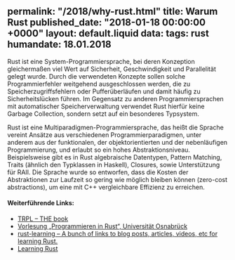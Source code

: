 permalink: "/2018/why-rust.html"
title: Warum Rust
published_date: "2018-01-18 00:00:00 +0000"
layout: default.liquid
data:
  tags: rust
  humandate: 18.01.2018
---
Rust ist eine System-Programmiersprache, bei deren Konzeption gleichermaßen viel Wert auf Sicherheit, Geschwindigkeit und Parallelität gelegt wurde. Durch die verwendeten Konzepte sollen solche Programmierfehler weitgehend ausgeschlossen werden, die zu Speicherzugriffsfehlern oder Pufferüberläufen und damit häufig zu Sicherheitslücken führen. Im Gegensatz zu anderen Programmiersprachen mit automatischer Speicherverwaltung verwendet Rust hierfür keine Garbage Collection, sondern setzt auf ein besonderes Typsystem.

Rust ist eine Multiparadigmen-Programmiersprache, das heißt die Sprache vereint Ansätze aus verschiedenen Programmierparadigmen, unter anderem aus der funktionalen, der objektorientierten und der nebenläufigen Programmierung, und erlaubt so ein hohes Abstraktionsniveau. Beispielsweise gibt es in Rust algebraische Datentypen, Pattern Matching, Traits (ähnlich den Typklassen in Haskell), Closures, sowie Unterstützung für RAII. Die Sprache wurde so entworfen, dass die Kosten der Abstraktionen zur Laufzeit so gering wie möglich bleiben können (zero-cost abstractions), um eine mit C++ vergleichbare Effizienz zu erreichen.

#### Weiterführende Links:
* [TRPL – THE book](http://rust-lang.github.io/book/index.html)
* [Vorlesung „Programmieren in Rust“, Universität Osnabrück](https://github.com/LukasKalbertodt/programmieren-in-rust)
* [rust-learning – A bunch of links to blog posts, articles, videos, etc for learning Rust.](https://github.com/ctjhoa/rust-learning)
* [Learning Rust](https://medium.com/learning-rust)